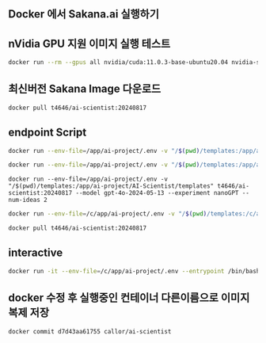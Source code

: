 ## Docker 에서 Sakana.ai 실행하기

## nVidia GPU 지원 이미지 실행 테스트
```bash
docker run --rm --gpus all nvidia/cuda:11.0.3-base-ubuntu20.04 nvidia-smi
```

## 최신버전 Sakana Image 다운로드
```bash
docker pull t4646/ai-scientist:20240817
```

## endpoint Script
```bash
docker run --env-file=/app/ai-project/.env -v "/$(pwd)/templates:/app/ai-project/AI-Scientist/templates" t4646/ai-scientist:20240817 --model gpt-4o-2024-05-13 --experiment 2d_diffusion --num-ideas 2
```

```bash
docker run --env-file=/app/ai-project/.env -v "/$(pwd)/templates:/app/ai-project/AI-Scientist/templates" t4646/ai-scientist:20240817 --model gpt-4o-2024-05-13 --experiment nanoGPT --num-ideas 2
```

```shell
docker run --env-file=/app/ai-project/.env -v "/$(pwd)/templates:/app/ai-project/AI-Scientist/templates" t4646/ai-scientist:20240817 --model gpt-4o-2024-05-13 --experiment nanoGPT --num-ideas 2
```

```bash
docker run --env-file=/c/app/ai-project/.env -v "/$(pwd)/templates:/c/app/ai-project/AI-Scientist/templates" t4646/ai-scientist:20240817 --model gpt-4o-2024-05-13 --experiment 2d_diffusion --num-ideas 1
```

```bash
docker pull t4646/ai-scientist:20240817
````

## interactive
```bash
docker run -it --env-file=/c/app/ai-project/.env --entrypoint /bin/bash t4646/ai-scientist:20240817
```

## docker 수정 후 실행중인 컨테이너 다른이름으로 이미지 복제 저장
```bash
docker commit d7d43aa61755 callor/ai-scientist
```